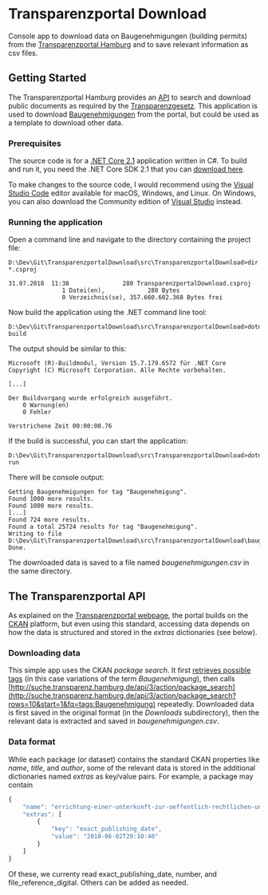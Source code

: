 # Transparenzportal Download

Console app to download data on Baugenehmigungen (building permits) from the [Transparenzportal Hamburg](http://transparenz.hamburg.de/) and to save relevant information as csv files. 

## Getting Started

The Transparenzportal Hamburg provides an [API](http://transparenz.hamburg.de/hinweise-zur-api/) to search and download public documents as required by the [Transparenzgesetz](http://www.hamburg.de/transparenzgesetz/). This application is used to download [Baugenehmigungen](http://www.hamburg.de/baugenehmigung/) from the portal, but could be used as a template to download other data.

### Prerequisites

The source code is for a [.NET Core 2.1](https://www.microsoft.com/net/learn/get-started-with-dotnet-tutorial) application written in C#. To build and run it, you need the .NET Core SDK 2.1 that you can [download here](https://www.microsoft.com/net/download/dotnet-core/2.1).

To make changes to the source code, I would recommend using the [Visual Studio Code](https://code.visualstudio.com/) editor available for macOS, Windows, and Linux. On Windows, you can also download the Community edition of [Visual Studio](https://www.visualstudio.com/de/downloads/) instead. 

### Running the application

Open a command line and navigate to the directory containing the project file:

    D:\Dev\Git\TransparenzportalDownload\src\TransparenzportalDownload>dir *.csproj
    
    31.07.2018  11:38               280 TransparenzportalDownload.csproj
                   1 Datei(en),            280 Bytes
                   0 Verzeichnis(se), 357.660.602.368 Bytes frei

Now build the application using the .NET command line tool:

    D:\Dev\Git\TransparenzportalDownload\src\TransparenzportalDownload>dotnet build

The output should be similar to this:

    Microsoft (R)-Buildmodul, Version 15.7.179.6572 für .NET Core
    Copyright (C) Microsoft Corporation. Alle Rechte vorbehalten.

    [...]

    Der Buildvorgang wurde erfolgreich ausgeführt.
        0 Warnung(en)
        0 Fehler

    Verstrichene Zeit 00:00:00.76

If the build is successful, you can start the application:

    D:\Dev\Git\TransparenzportalDownload\src\TransparenzportalDownload>dotnet run

There will be console output:

    Getting Baugenehmigungen for tag "Baugenehmigung".
    Found 1000 more results.
    Found 1000 more results.
    [...]
    Found 724 more results.
    Found a total 25724 results for tag "Baugenehmigung".
    Writing to file D:\Dev\Git\TransparenzportalDownload\src\TransparenzportalDownload\baugenehmigungen.csv
    Done.

The downloaded data is saved to a file named *baugenehmigungen.csv* in the same directory.

## The Transparenzportal API

As explained on the [Transparenzportal webpage](http://transparenz.hamburg.de/hinweise-zur-api/), the portal builds on the [CKAN](http://docs.ckan.org/en/latest/api/index.html) platform, but even using this standard, accessing data depends on how the data is structured and stored in the *extras* dictionaries (see below).

### Downloading data

This simple app uses the CKAN *package search*. It first [retrieves possible tags](http://suche.transparenz.hamburg.de/api/3/action/tag_list) (in this case variations of the term *Baugenehmigung*), then calls [http://suche.transparenz.hamburg.de/api/3/action/package_search](http://suche.transparenz.hamburg.de/api/3/action/package_search?rows=10&start=1&fq=tags:Baugenehmigung) repeatedly. Downloaded data is first saved in the original format (in the *Downloads* subdirectory), then the relevant data is extracted and saved in *baugenehmigungen.csv*. 

### Data format

While each package (or dataset) contains the standard CKAN properties like *name*, *title*, and *author*, some of the relevant data is stored in the additional dictionaries named *extras* as key/value pairs. For example, a package may contain

```javascript
{ 
    "name": "errichtung-einer-unterkunft-zur-oeffentlich-rechtlichen-unterbringung-mit-102-plaetzen1",
    "extras": [
        {
            "key": "exact_publishing_date",
            "value": "2018-06-02T20:10:40"
        }
    ]
}
```

Of these, we currenty read exact_publishing_date, number, and file_reference_digital. Others can be added as needed.